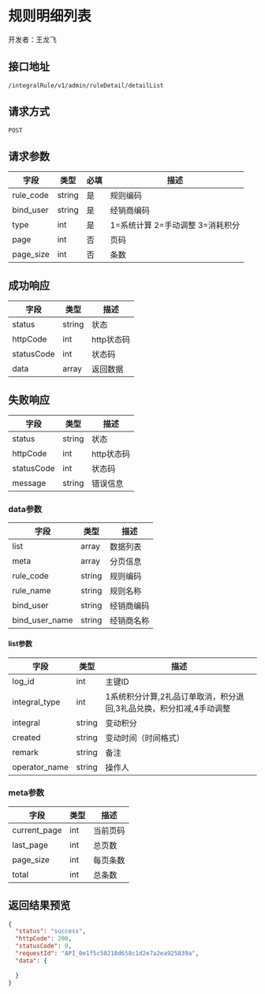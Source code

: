 # 规则明细列表

开发者：王龙飞

## 接口地址

`/integralRule/v1/admin/ruleDetail/detailList`

## 请求方式

`POST`

## 请求参数

| 字段 | 类型   | 必填 | 描述     |
| ---- | ------ | ---- | -------- |
| rule_code | string | 是 | 规则编码 |
| bind_user | string | 是 | 经销商编码 |
| type | int | 是 | 1=系统计算 2=手动调整 3=消耗积分 |
| page   | int    | 否  | 页码   |
| page_size   | int    | 否  | 条数   |

## 成功响应

| 字段       | 类型    | 描述        |
| ---------- | ------- | ----------- |
| status    | string  | 状态    |
| httpCode     | int  | http状态码    |
| statusCode | int  | 状态码 |
| data  | array  | 返回数据      |

## 失败响应

| 字段       | 类型    | 描述        |
| ---------- | ------- | ----------- |
| status    | string  | 状态    |
| httpCode     | int  | http状态码    |
| statusCode | int  | 状态码 |
| message  | string  | 错误信息      |

### data参数

| 字段 | 类型 | 描述 |
| --- | --- | --- |
| list | array | 数据列表 |
| meta | array | 分页信息 |
| rule_code | string | 规则编码 |
| rule_name | string | 规则名称 |
| bind_user | string |  经销商编码 |
| bind_user_name | string |  经销商名称 |

#### list参数

| 字段 | 类型 | 描述 |
| --- | --- | --- |
| log_id | int | 主键ID |
| integral_type | int |  1系统积分计算,2礼品订单取消，积分退回,3礼品兑换，积分扣减,4手动调整 |
| integral | string |  变动积分 |
| created | string |  变动时间（时间格式） |
| remark | string |  备注 |
| operator_name | string | 操作人 |

### meta参数

| 字段 | 类型 | 描述 |
| --- | --- | --- |
| current_page | int | 当前页码 |
| last_page | int | 总页数 |
| page_size | int | 每页条数 |
| total | int | 总条数 |

## 返回结果预览

```json
{
  "status": "success",
  "httpCode": 200,
  "statusCode": 0,
  "requestId": "API_0e1f5c50218d658c1d2e7a2ea925839a",
  "data": {
  
  }
}
```